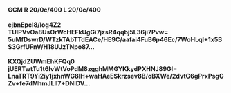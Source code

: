 #### GCM R 20/0c/400 L 20/0c/400
**ejbnEpcI8/log4Z2**<br/>**TUlPVvOa8UsOrWcHEFkUgGi7jzsR4qqbj5L36ji7Pvw=**<br/>**5uMfDswrD/WTzkTAbTTdEACe/HE9C/aafai4FuB6p46Ec/7WoHLqI+1x5BS3GrfUFnV/H18UJzTNpo87...**<br/><br/>
**KXQjdZUWmEhKFQq0**<br/>**jUERTwtTu1t6IvWtVoPdM8zgghMMGYKkydPXHNJ89GI=**<br/>**LnaTRT9Yi2iy1jxhnWG8IH+waHAeESkrzsev8B/oBXWe/2dvtG6gPrxPsgGZv+fe7dMhmJLIl7+DNIDV...**